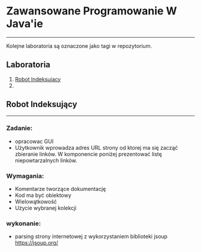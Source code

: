 # Zawansowane Programowanie W Java'ie
***
Kolejne laboratoria są oznaczone jako tagi w repozytorium.


## Laboratoria

 1. [Robot Indeksujący](#robot-indeksujacy )
 2. 

## Robot Indeksujący
***
### Zadanie:
- opracowac GUI
- Użytkownik wprowadza adres URL strony od ktorej ma się zacząć zbieranie linków.
W komponencie poniżej prezentować listę niepowtarzalnych linków.

### Wymagania:
- Komentarze tworzące dokumentację 
- Kod ma być obiektowy
- Wielowątkowość
- Użycie wybranej kolekcji

### wykonanie:
- parsing strony internetowej z wykorzystaniem biblioteki jsoup https://jsoup.org/
